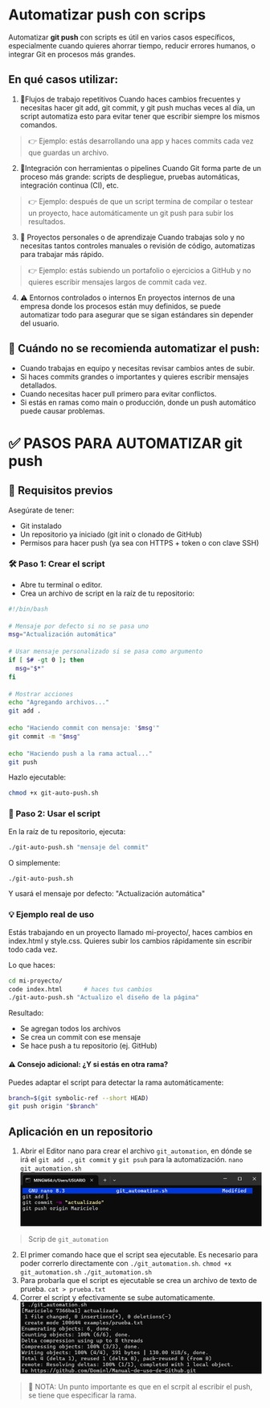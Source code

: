 # Automatizar push con scrips
Automatizar **git push** con scripts es útil en varios casos específicos, 
especialmente cuando quieres ahorrar tiempo, reducir errores humanos, o integrar 
Git en procesos más grandes.

## En qué casos utilizar:
1. 🔁Flujos de trabajo repetitivos
Cuando haces cambios frecuentes y necesitas hacer git add, git commit, y git push muchas veces al día, un script automatiza esto para evitar tener que escribir siempre los mismos comandos.

> 👉 Ejemplo: estás desarrollando una app y haces commits cada vez que guardas un archivo.


2. 🤖Integración con herramientas o pipelines
Cuando Git forma parte de un proceso más grande: scripts de despliegue, pruebas automáticas, integración continua (CI), etc.

> 👉 Ejemplo: después de que un script termina de compilar o testear un proyecto, hace automáticamente un git push para subir los resultados.

3. 🧪 Proyectos personales o de aprendizaje
Cuando trabajas solo y no necesitas tantos controles manuales o revisión de código, automatizas para trabajar más rápido.

>👉 Ejemplo: estás subiendo un portafolio o ejercicios a GitHub y no quieres escribir mensajes largos de commit cada vez.

4. ⚠️ Entornos controlados o internos
En proyectos internos de una empresa donde los procesos están muy definidos, se puede automatizar todo para asegurar que se sigan estándares sin depender del usuario.

## 🚫 Cuándo no se recomienda automatizar el push:
- Cuando trabajas en equipo y necesitas revisar cambios antes de subir.
- Si haces commits grandes o importantes y quieres escribir mensajes detallados.
- Cuando necesitas hacer pull primero para evitar conflictos.
- Si estás en ramas como main o producción, donde un push automático puede causar problemas.


# ✅ PASOS PARA AUTOMATIZAR git push

## 🧩 Requisitos previos
Asegúrate de tener:
- Git instalado
- Un repositorio ya iniciado (git init o clonado de GitHub)
- Permisos para hacer push (ya sea con HTTPS + token o con clave SSH)

### 🛠 Paso 1: Crear el script
- Abre tu terminal o editor.
- Crea un archivo de script en la raíz de tu repositorio:


```bash
#!/bin/bash

# Mensaje por defecto si no se pasa uno
msg="Actualización automática"

# Usar mensaje personalizado si se pasa como argumento
if [ $# -gt 0 ]; then
  msg="$*"
fi

# Mostrar acciones
echo "Agregando archivos..."
git add .

echo "Haciendo commit con mensaje: '$msg'"
git commit -m "$msg"

echo "Haciendo push a la rama actual..."
git push
```

Hazlo ejecutable:

```bash
chmod +x git-auto-push.sh
```

### 🚀 Paso 2: Usar el script
En la raíz de tu repositorio, ejecuta:

```bash
./git-auto-push.sh "mensaje del commit"
```

O simplemente:

```bash
./git-auto-push.sh
```

Y usará el mensaje por defecto: "Actualización automática"

### 💡 Ejemplo real de uso
Estás trabajando en un proyecto llamado mi-proyecto/, haces cambios en index.html y style.css. 
Quieres subir los cambios rápidamente sin escribir todo cada vez.

Lo que haces:

```bash
cd mi-proyecto/
code index.html      # haces tus cambios
./git-auto-push.sh "Actualizo el diseño de la página"
```

Resultado:

- Se agregan todos los archivos
- Se crea un commit con ese mensaje
- Se hace push a tu repositorio (ej. GitHub)

#### ⚠️ Consejo adicional: ¿Y si estás en otra rama?
Puedes adaptar el script para detectar la rama automáticamente:

```bash
branch=$(git symbolic-ref --short HEAD)
git push origin "$branch"
```
## Aplicación en un repositorio
1. Abrir el Editor nano para crear el archivo `git_automation`, en dónde se irá el `git add .`, `git commit` y `git psuh` para la automatización.
`nano git_automation.sh`
![Automatización](https://github.com/Dominl/Manual-de-uso-de-Github/blob/main/Imagenes/Automatizacion1.png)
> Scrip de  `git_automation`
2. El primer comando hace que el script sea ejecutable. Es necesario para poder correrlo directamente con `./git_automation.sh`.
`chmod +x git_automation.sh`
`./git_automation.sh`
3. Para probarla que el script es ejecutable se crea un archivo de texto de prueba.
`cat > prueba.txt`
4. Correr el script y efectivamente se sube automaticamente.
![Automatización](https://github.com/Dominl/Manual-de-uso-de-Github/blob/main/Imagenes/Automatizacion2.png)
> 👀 NOTA: Un punto importante es que en el scrpit al escribir el push, se tiene que especificar la rama.

